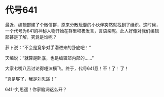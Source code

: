 # 代号641

最近，编辑部建了个微信群，原来分散玩耍的小伙伴突然就找到了组织。这时候，一个代号为641的神秘人物开始在群里积极发言，言语亲昵。此人好像对我们编辑部甚是了解，究竟是谁呢？ 

萝卜说：“不会是竞争对手潜进来的卧底吧！” 

天编说：“就算是卧底，也是编辑部内部的……” 

大家七嘴八舌讨论得唾沫横飞。终于，代号641忍！不！了！了！ 

“真是够了，我是刘思遥！” 

641=刘思遥！你家脑洞这么开？